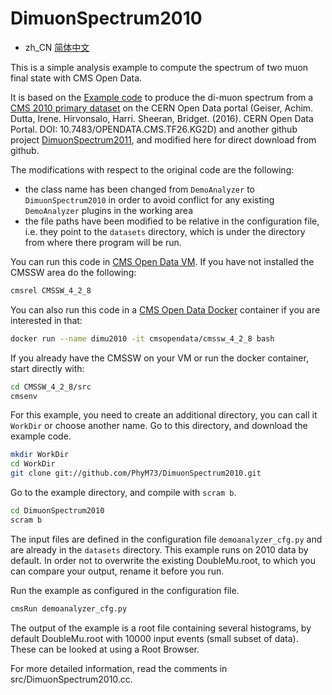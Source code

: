 # DimuonSpectrum2010

- zh_CN [简体中文](https://github.com/PhyM73/DimuonSpectrum2010/blob/master/readme/README.zh_CN.md)

This is a simple analysis example to compute the spectrum of two muon final state with CMS Open Data.

It is based on the [Example code](http://opendata.web.cern.ch/record/560) to produce the di-muon spectrum from a [CMS 2010 primary dataset](http://opendata.web.cern.ch/record/14) on the CERN Open Data portal (Geiser, Achim. Dutta, Irene. Hirvonsalo, Harri. Sheeran, Bridget. (2016). CERN Open Data Portal. DOI: 10.7483/OPENDATA.CMS.TF26.KG2D) and another github project [DimuonSpectrum2011](https://github.com/cms-opendata-analyses/DimuonSpectrum2011), and modified here for direct download from github. 

The modifications with respect to the original code are the following: 

- the class name has been changed from `DemoAnalyzer` to `DimuonSpectrum2010` in order to avoid conflict for any existing `DemoAnalyzer` plugins in the working area
- the file paths have been modified to be relative in the configuration file, i.e. they point to the `datasets` directory, which is under the directory from where there program will be run.

You can run this code in [CMS Open Data VM](http://opendata.web.cern.ch/VM/CMS/2010). If you have not installed the CMSSW area do the following:

```bash
cmsrel CMSSW_4_2_8
```

You can also run this code in a [CMS Open Data Docker](http://opendata.cern.ch/docs/cms-guide-docker) container if you are interested in that:

```bash
docker run --name dimu2010 -it cmsopendata/cmssw_4_2_8 bash
```

If you already have the CMSSW on your VM or run the docker container, start directly with:

```bash
cd CMSSW_4_2_8/src
cmsenv
```

For this example, you need to create an additional directory, you can call it `WorkDir` or choose another name.
Go to this directory, and download the example code.

```bash
mkdir WorkDir
cd WorkDir
git clone git://github.com/PhyM73/DimuonSpectrum2010.git

```

Go to the example directory, and compile with `scram b`. 

```bash
cd DimuonSpectrum2010
scram b
```

The input files are defined in the configuration file `demoanalyzer_cfg.py` and are already in the `datasets` directory. This example runs on 2010 data by default. In order not to overwrite the existing DoubleMu.root, to which you can compare your output, rename it before you run.

Run the example as configured in the configuration file. 

```bash
cmsRun demoanalyzer_cfg.py
```

The output of the example is a root file containing several histograms, by default DoubleMu.root with 10000 input events (small subset of data). These can be looked at using a Root Browser.

For more detailed information, read the comments in src/DimuonSpectrum2010.cc.
